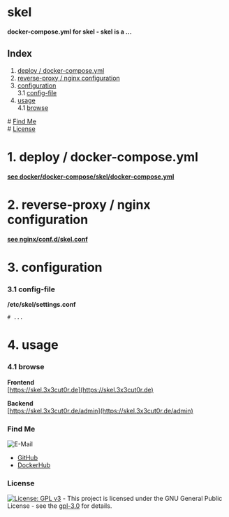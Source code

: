 # skel

**docker-compose.yml for skel - skel is a ...**  

## Index

1. [deploy / docker-compose.yml](#deploy)  
2. [reverse-proxy / nginx configuration](#reverse-proxy)  
3. [configuration](#configuration)  
  3.1 [config-file](#config-file)  
4. [usage](#usage)  
  4.1 [browse](#browse)  

\# [Find Me](#findme)  
\# [License](#license)  

# 1. deploy / docker-compose.yml <a name="deploy"></a>  
**[see docker/docker-compose/skel/docker-compose.yml](https://github.com/3x3cut0r/vps/blob/main/docker/docker-compose/skel/docker-compose.yml)**  

# 2. reverse-proxy / nginx configuration <a name="reverse-proxy"></a>  
**[see nginx/conf.d/skel.conf](https://github.com/3x3cut0r/vps/blob/main/nginx/conf.d/skel.conf)**  

# 3. configuration <a name="configuration"></a>  

### 3.1 config-file <a name="config-file"></a>  
**/etc/skel/settings.conf**  
```shell
# ...

```

# 4. usage <a name="usage"></a>  

### 4.1 browse <a name="browse"></a>  
**Frontend**  
[https://skel.3x3cut0r.de](https://skel.3x3cut0r.de)  

**Backend**  
[https://skel.3x3cut0r.de/admin](https://skel.3x3cut0r.de/admin)  

### Find Me <a name="findme"></a>

![E-Mail](https://img.shields.io/badge/E--Mail-executor55%40gmx.de-red)
* [GitHub](https://github.com/3x3cut0r)
* [DockerHub](https://hub.docker.com/u/3x3cut0r)

### License <a name="license"></a>

[![License: GPL v3](https://img.shields.io/badge/License-GPLv3-blue.svg)](https://www.gnu.org/licenses/gpl-3.0) - This project is licensed under the GNU General Public License - see the [gpl-3.0](https://www.gnu.org/licenses/gpl-3.0.en.html) for details.
